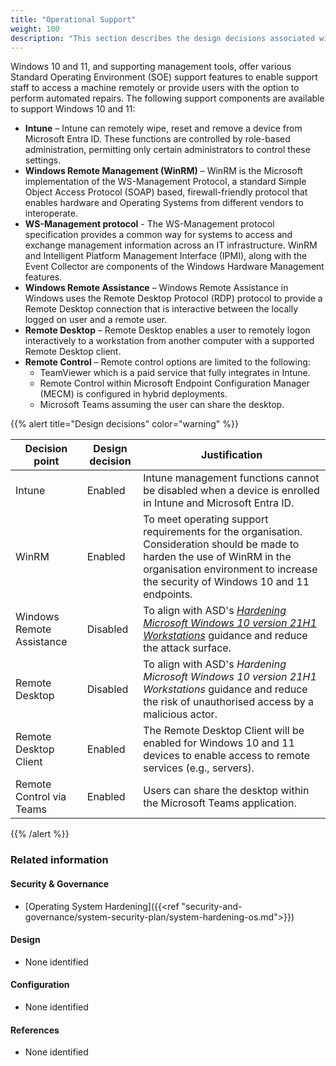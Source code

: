```yaml
---
title: "Operational Support"
weight: 100
description: "This section describes the design decisions associated with operational support for Windows 10 and 11 endpoints configured according to guidance in ASD's Blueprint for Secure Cloud."
---
```


Windows 10 and 11, and supporting management tools, offer various Standard Operating Environment (SOE) support features to enable support staff to access a machine remotely or provide users with the option to perform automated repairs. The following support components are available to support Windows 10 and 11:

* **Intune** – Intune can remotely wipe, reset and remove a device from Microsoft Entra ID. These functions are controlled by role-based administration, permitting only certain administrators to control these settings.
* **Windows Remote Management (WinRM)** – WinRM is the Microsoft implementation of the WS-Management Protocol, a standard Simple Object Access Protocol (SOAP) based, firewall-friendly protocol that enables hardware and Operating Systems from different vendors to interoperate.
* **WS-Management protocol** - The WS-Management protocol specification provides a common way for systems to access and exchange management information across an IT infrastructure. WinRM and Intelligent Platform Management Interface (IPMI), along with the Event Collector are components of the Windows Hardware Management features.
* **Windows Remote Assistance** – Windows Remote Assistance in Windows uses the Remote Desktop Protocol (RDP) protocol to provide a Remote Desktop connection that is interactive between the locally logged on user and a remote user.
* **Remote Desktop** – Remote Desktop enables a user to remotely logon interactively to a workstation from another computer with a supported Remote Desktop client.
* **Remote Control** – Remote control options are limited to the following:
  * TeamViewer which is a paid service that fully integrates in Intune.
  * Remote Control within Microsoft Endpoint Configuration Manager (MECM) is configured in hybrid deployments.
  * Microsoft Teams assuming the user can share the desktop.

{{% alert title="Design decisions" color="warning" %}}

| Decision point            | Design decision | Justification                                                                                                                                                                                                 |
|---------------------------|-----------------|---------------------------------------------------------------------------------------------------------------------------------------------------------------------------------------------------------------|
| Intune                    | Enabled         | Intune management functions cannot be disabled when a device is enrolled in Intune and Microsoft Entra ID.                                                                                                    |
| WinRM                     | Enabled         | To meet operating support requirements for the organisation. Consideration should be made to harden the use of WinRM in the organisation environment to increase the security of Windows 10 and 11 endpoints. |
| Windows Remote Assistance | Disabled        | To align with ASD's [*Hardening Microsoft Windows 10 version 21H1 Workstations*](https://www.cyber.gov.au/resources-business-and-government/maintaining-devices-and-systems/system-hardening-and-administration/system-hardening/hardening-microsoft-windows-10-version-21h1-workstations) guidance and reduce the attack surface.                                                                                                                           |
| Remote Desktop            | Disabled        | To align with ASD's *Hardening Microsoft Windows 10 version 21H1 Workstations* guidance and reduce the risk of unauthorised access by a malicious actor.                                                                                                     |
| Remote Desktop Client     | Enabled         | The Remote Desktop Client will be enabled for Windows 10 and 11 devices to enable access to remote services (e.g., servers).                                                                                  |
| Remote Control via Teams  | Enabled         | Users can share the desktop within the Microsoft Teams application.                                                                                                                                           |

{{% /alert %}}

### Related information

#### Security & Governance

* [Operating System Hardening]({{<ref "security-and-governance/system-security-plan/system-hardening-os.md">}})

#### Design

* None identified

#### Configuration

* None identified

#### References

* None identified